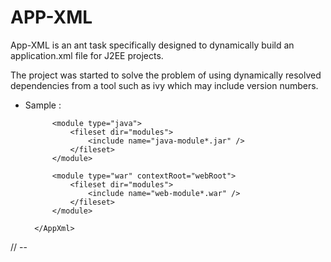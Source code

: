 APP-XML
======

App-XML is an ant task specifically designed to dynamically build an application.xml file for J2EE projects.

The project was started to solve the problem of using dynamically resolved dependencies from a tool such as ivy which may include version numbers. 


* Sample :

 	<target name="use" description="Use the Task to create Application.xml" depends="jar">
		<taskdef name="AppXml" classname="net.dev.jcd.ant.app.AppXml" classpath="${ant.project.name}.jar" />
		<AppXml appxml="application.xml" displayname="application-name" librarydirectory="libs" j2eeversion="6">
			<module type="ejb">
				<fileset dir="modules">
					<include name="module*.jar" />
				</fileset>
			</module>
			
			<module type="java">
				<fileset dir="modules">
					<include name="java-module*.jar" />
				</fileset>
			</module>

			<module type="war" contextRoot="webRoot">
				<fileset dir="modules">
					<include name="web-module*.war" />
				</fileset>
			</module>

		</AppXml>

	</target>

// --
